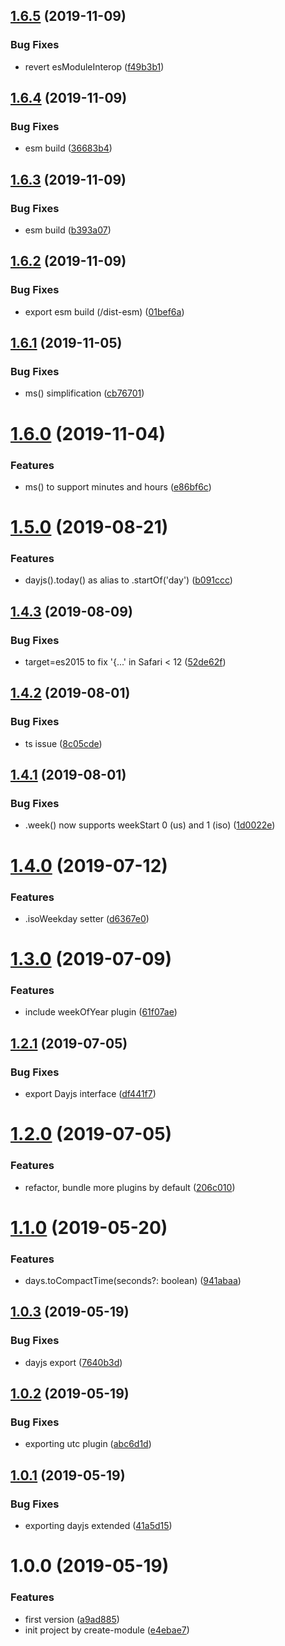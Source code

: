 ## [1.6.5](https://github.com/NaturalCycles/time-lib/compare/v1.6.4...v1.6.5) (2019-11-09)


### Bug Fixes

* revert esModuleInterop ([f49b3b1](https://github.com/NaturalCycles/time-lib/commit/f49b3b1b600a991f2a0fb2137d9c4ea144907d44))

## [1.6.4](https://github.com/NaturalCycles/time-lib/compare/v1.6.3...v1.6.4) (2019-11-09)


### Bug Fixes

* esm build ([36683b4](https://github.com/NaturalCycles/time-lib/commit/36683b4da7d6874978f4b403254baa04711d3acb))

## [1.6.3](https://github.com/NaturalCycles/time-lib/compare/v1.6.2...v1.6.3) (2019-11-09)


### Bug Fixes

* esm build ([b393a07](https://github.com/NaturalCycles/time-lib/commit/b393a0762704a3e619d5d269579c6ef4063c489f))

## [1.6.2](https://github.com/NaturalCycles/time-lib/compare/v1.6.1...v1.6.2) (2019-11-09)


### Bug Fixes

* export esm build (/dist-esm) ([01bef6a](https://github.com/NaturalCycles/time-lib/commit/01bef6a2368a7ccf5a74c0e0649e8622a3683d90))

## [1.6.1](https://github.com/NaturalCycles/time-lib/compare/v1.6.0...v1.6.1) (2019-11-05)


### Bug Fixes

* ms() simplification ([cb76701](https://github.com/NaturalCycles/time-lib/commit/cb767013526aa597d6c0f95818d64086e389bb07))

# [1.6.0](https://github.com/NaturalCycles/time-lib/compare/v1.5.0...v1.6.0) (2019-11-04)


### Features

* ms() to support minutes and hours ([e86bf6c](https://github.com/NaturalCycles/time-lib/commit/e86bf6caffd95af1caae7db15bbb106e7370a309))

# [1.5.0](https://github.com/NaturalCycles/time-lib/compare/v1.4.3...v1.5.0) (2019-08-21)


### Features

* dayjs().today() as alias to .startOf('day') ([b091ccc](https://github.com/NaturalCycles/time-lib/commit/b091ccc))

## [1.4.3](https://github.com/NaturalCycles/time-lib/compare/v1.4.2...v1.4.3) (2019-08-09)


### Bug Fixes

* target=es2015 to fix '{...' in Safari < 12 ([52de62f](https://github.com/NaturalCycles/time-lib/commit/52de62f))

## [1.4.2](https://github.com/NaturalCycles/time-lib/compare/v1.4.1...v1.4.2) (2019-08-01)


### Bug Fixes

* ts issue ([8c05cde](https://github.com/NaturalCycles/time-lib/commit/8c05cde))

## [1.4.1](https://github.com/NaturalCycles/time-lib/compare/v1.4.0...v1.4.1) (2019-08-01)


### Bug Fixes

* .week() now supports weekStart 0 (us) and 1 (iso) ([1d0022e](https://github.com/NaturalCycles/time-lib/commit/1d0022e))

# [1.4.0](https://github.com/NaturalCycles/time-lib/compare/v1.3.0...v1.4.0) (2019-07-12)


### Features

* .isoWeekday setter ([d6367e0](https://github.com/NaturalCycles/time-lib/commit/d6367e0))

# [1.3.0](https://github.com/NaturalCycles/time-lib/compare/v1.2.1...v1.3.0) (2019-07-09)


### Features

* include weekOfYear plugin ([61f07ae](https://github.com/NaturalCycles/time-lib/commit/61f07ae))

## [1.2.1](https://github.com/NaturalCycles/time-lib/compare/v1.2.0...v1.2.1) (2019-07-05)


### Bug Fixes

* export Dayjs interface ([df441f7](https://github.com/NaturalCycles/time-lib/commit/df441f7))

# [1.2.0](https://github.com/NaturalCycles/time-lib/compare/v1.1.0...v1.2.0) (2019-07-05)


### Features

* refactor, bundle more plugins by default ([206c010](https://github.com/NaturalCycles/time-lib/commit/206c010))

# [1.1.0](https://github.com/NaturalCycles/time-lib/compare/v1.0.3...v1.1.0) (2019-05-20)


### Features

* days.toCompactTime(seconds?: boolean) ([941abaa](https://github.com/NaturalCycles/time-lib/commit/941abaa))

## [1.0.3](https://github.com/NaturalCycles/time-lib/compare/v1.0.2...v1.0.3) (2019-05-19)


### Bug Fixes

* dayjs export ([7640b3d](https://github.com/NaturalCycles/time-lib/commit/7640b3d))

## [1.0.2](https://github.com/NaturalCycles/time-lib/compare/v1.0.1...v1.0.2) (2019-05-19)


### Bug Fixes

* exporting utc plugin ([abc6d1d](https://github.com/NaturalCycles/time-lib/commit/abc6d1d))

## [1.0.1](https://github.com/NaturalCycles/time-lib/compare/v1.0.0...v1.0.1) (2019-05-19)


### Bug Fixes

* exporting dayjs extended ([41a5d15](https://github.com/NaturalCycles/time-lib/commit/41a5d15))

# 1.0.0 (2019-05-19)


### Features

* first version ([a9ad885](https://github.com/NaturalCycles/time-lib/commit/a9ad885))
* init project by create-module ([e4ebae7](https://github.com/NaturalCycles/time-lib/commit/e4ebae7))
